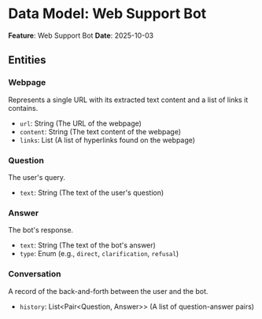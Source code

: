 # Data Model: Web Support Bot

**Feature**: Web Support Bot
**Date**: 2025-10-03

## Entities

### Webpage
Represents a single URL with its extracted text content and a list of links it contains.

- `url`: String (The URL of the webpage)
- `content`: String (The text content of the webpage)
- `links`: List<String> (A list of hyperlinks found on the webpage)

### Question
The user's query.

- `text`: String (The text of the user's question)

### Answer
The bot's response.

- `text`: String (The text of the bot's answer)
- `type`: Enum (e.g., `direct`, `clarification`, `refusal`)

### Conversation
A record of the back-and-forth between the user and the bot.

- `history`: List<Pair<Question, Answer>> (A list of question-answer pairs)
